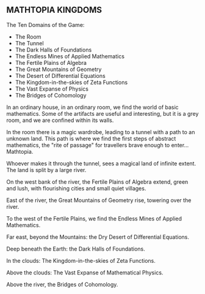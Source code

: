 ## MATHTOPIA KINGDOMS

The Ten Domains of the Game:

- The Room
- The Tunnel
- The Dark Halls of Foundations
- The Endless Mines of Applied Mathematics
- The Fertile Plains of Algebra
- The Great Mountains of Geometry
- The Desert of Differential Equations
- The Kingdom-in-the-skies of Zeta Functions
- The Vast Expanse of Physics
- The Bridges of Cohomology

In an ordinary house, in an ordinary room, we find the world of basic mathematics. Some of the artifacts are useful and interesting, but it is a grey room, and we are confined within its walls.

In the room there is a magic wardrobe, leading to a tunnel with a path to an unknown land. This path is where we find the first steps of abstract mathematics, the "rite of passage" for travellers brave enough to enter... Mathtopia.

Whoever makes it through the tunnel, sees a magical land of infinite extent. The land is split by a large river.

On the west bank of the river, the Fertile Plains of Algebra extend, green and lush, with flourishing cities and small quiet villages.

East of the river, the Great Mountains of Geometry rise, towering over the river.

To the west of the Fertile Plains, we find the Endless Mines of Applied Mathematics.

Far east, beyond the Mountains: the Dry Desert of Differential Equations.

Deep beneath the Earth: the Dark Halls of Foundations.

In the clouds: The Kingdom-in-the-skies of Zeta Functions.

Above the clouds: The Vast Expanse of Mathematical Physics.

Above the river, the Bridges of Cohomology.
